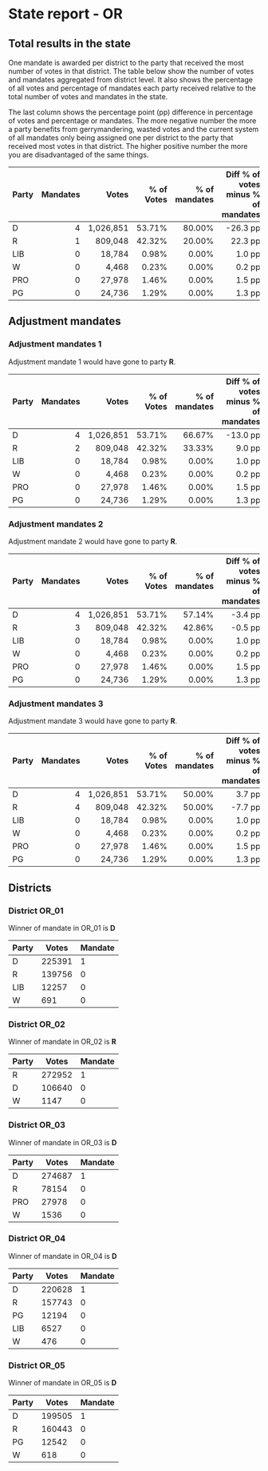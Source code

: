 # State report - OR

## Total results in the state

One mandate is awarded per district to the party that received the most number of votes in that district. The table below show the number of votes and mandates aggregated from district level. It also shows the percentage of  all votes and percentage of mandates each party received relative to the total number of votes and mandates in the state.

The last column shows the percentage point (pp) difference in percentage of votes and percentage or mandates. The more negative number the more a party benefits from gerrymandering, wasted votes and the current system of all mandates only being assigned one per district to the party that received most votes in that district. The higher positive number the more you are disadvantaged of the same things.

| Party | Mandates | Votes | % of Votes |  % of mandates | Diff % of votes minus % of mandates |
|---|--:|--:|--:|--:|--:|
|D|4|1,026,851|53.71%|80.00%|-26.3 pp|
|R|1|809,048|42.32%|20.00%|22.3 pp|
|LIB|0|18,784|0.98%|0.00%|1.0 pp|
|W|0|4,468|0.23%|0.00%|0.2 pp|
|PRO|0|27,978|1.46%|0.00%|1.5 pp|
|PG|0|24,736|1.29%|0.00%|1.3 pp|

## Adjustment mandates

### Adjustment mandates 1

Adjustment mandate 1 would have gone to party **R**.

| Party | Mandates | Votes | % of Votes |  % of mandates | Diff % of votes minus % of mandates |
|---|--:|--:|--:|--:|--:|
|D|4|1,026,851|53.71%|66.67%|-13.0 pp|
|R|2|809,048|42.32%|33.33%|9.0 pp|
|LIB|0|18,784|0.98%|0.00%|1.0 pp|
|W|0|4,468|0.23%|0.00%|0.2 pp|
|PRO|0|27,978|1.46%|0.00%|1.5 pp|
|PG|0|24,736|1.29%|0.00%|1.3 pp|

### Adjustment mandates 2

Adjustment mandate 2 would have gone to party **R**.

| Party | Mandates | Votes | % of Votes |  % of mandates | Diff % of votes minus % of mandates |
|---|--:|--:|--:|--:|--:|
|D|4|1,026,851|53.71%|57.14%|-3.4 pp|
|R|3|809,048|42.32%|42.86%|-0.5 pp|
|LIB|0|18,784|0.98%|0.00%|1.0 pp|
|W|0|4,468|0.23%|0.00%|0.2 pp|
|PRO|0|27,978|1.46%|0.00%|1.5 pp|
|PG|0|24,736|1.29%|0.00%|1.3 pp|

### Adjustment mandates 3

Adjustment mandate 3 would have gone to party **R**.

| Party | Mandates | Votes | % of Votes |  % of mandates | Diff % of votes minus % of mandates |
|---|--:|--:|--:|--:|--:|
|D|4|1,026,851|53.71%|50.00%|3.7 pp|
|R|4|809,048|42.32%|50.00%|-7.7 pp|
|LIB|0|18,784|0.98%|0.00%|1.0 pp|
|W|0|4,468|0.23%|0.00%|0.2 pp|
|PRO|0|27,978|1.46%|0.00%|1.5 pp|
|PG|0|24,736|1.29%|0.00%|1.3 pp|


## Districts


### District OR_01
Winner of mandate in OR_01 is **D**

| Party | Votes | Mandate |
|---|---|---|
|D|225391|1
|R|139756|0
|LIB|12257|0
|W|691|0

### District OR_02
Winner of mandate in OR_02 is **R**

| Party | Votes | Mandate |
|---|---|---|
|R|272952|1
|D|106640|0
|W|1147|0

### District OR_03
Winner of mandate in OR_03 is **D**

| Party | Votes | Mandate |
|---|---|---|
|D|274687|1
|R|78154|0
|PRO|27978|0
|W|1536|0

### District OR_04
Winner of mandate in OR_04 is **D**

| Party | Votes | Mandate |
|---|---|---|
|D|220628|1
|R|157743|0
|PG|12194|0
|LIB|6527|0
|W|476|0

### District OR_05
Winner of mandate in OR_05 is **D**

| Party | Votes | Mandate |
|---|---|---|
|D|199505|1
|R|160443|0
|PG|12542|0
|W|618|0
